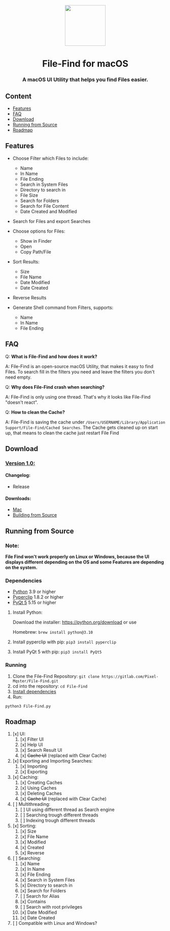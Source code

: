 <p align="center">
  <img src="https://gitlab.com/Pixel-Mqster/File-Find/-/raw/main/assets/icon.png" height="128">
  <h1 align="center">File-Find for macOS</h1>


<h3 align="center">A macOS UI Utility that helps you find Files easier.</h3>

## Content
- [Features](#features)
- [FAQ](#faq)
- [Download](#download)
- [Running from Source](#running-from-source)
- [Roadmap](#roadmap)


## Features
- Choose Filter which Files to include:
	* Name
	* In Name
	* File Ending
	* Search in System Files
	* Directory to search in
	* File Size
	* Search for Folders
    * Search for File Content
    * Date Created and Modified
- Search for Files and export Searches

- Choose options for Files:
	* Show in Finder
	* Open
	* Copy Path/File
- Sort Results:
	* Size
	* File Name
	* Date Modified
	* Date Created
- Reverse Results

- Generate Shell command from Filters, supports:
	* Name
	* In Name
	* File Ending

## FAQ
Q: **What is File-Find and how does it work?**

A: File-Find is an open-source macOS Utility, that makes it easy to find Files. To search fill in the filters you need and leave the filters you don't need empty.

Q: **Why does File-Find crash when searching?**

A: File-Find is only using one thread. That's why it looks like File-Find "doesn't react".

Q: **How to clean the Cache?**

A: File-Find is saving the cache under `/Users/USERNAME/Library/Application Support/File-Find/Cached Searches`. The Cache gets cleaned up on start up, that means to clean the cache just restart File Find

## Download
### **[Version 1.0:](https://github.com/Pixel-Master/File-Find/releases/tag/v1.0.0)**
#### Changelog:

- Release

#### Downloads:

- [Mac](https://github.com/Pixel-Master/File-Find-Bot/releases/download/v1.0.0/File-Find.app.zip)
- [Building from Source](https://gitlab.com/Pixel-Mqster/File-Find/-/blob/main/README.md#running-from-source)


## Running from Source

### Note:

**File Find won't work properly on Linux or Windows, because the UI displays different depending on the OS and some Features are depending on the system.** 


### Dependencies
- [Python](https://python.org/) 3.9 or higher
- [Pyperclip](https://pypi.org/project/pyperclip/) 1.8.2 or higher
- [PyQt 5](https://pypi.org/project/PyQt5/) 5.15 or higher

1. Install Python:

    Download the installer: https://python.org/download or use

    Homebrew: `brew install python@3.10`
    
2. Install pyperclip with pip:
`pip3 install pyperclip`

3. Install PyQt 5 with pip:
`pip3 install PyQt5`

### Running
1. Clone the File-Find Repository: `git clone https://gitlab.com/Pixel-Mqster/File-Find.git`
2. cd into the repository: `cd File-Find`
3. [Install dependencies](#dependencies)
4. Run:

`python3 File-Find.py` 

## Roadmap
1. [x] UI:
   1. [x] Filter UI
   2. [x] Help UI
   3. [x] Search Result UI
   4. [x] ~~Cache UI~~ (replaced with Clear Cache)
2. [x] Exporting and Importing Searches:
   1. [x] Importing
   2. [x] Exporting 
3. [x] Caching:
	1. [x] Creating Caches
	2. [x] Using Caches
	3. [x] Deleting Caches
    4. [x] ~~Cache UI~~ (replaced with Clear Cache)
4. [ ] Multithreading:
	1. [ ] UI using different thread as Search engine
	2. [ ] Searching trough different threads
	3. [ ] Indexing trough different threads
5. [x] Sorting:
   1. [x] Size
   2. [x] File Name
   3. [x] Modified
   4. [x] Created
   5. [x] Reverse
6. [ ] Searching:
    1. [x] Name
    2. [x] In Name
    3. [x] File Ending
    4. [x] Search in System Files
    5. [x] Directory to search in
    6. [x] Search for Folders
    7. [ ] Search for Alias
    8. [x] Contains
    9. [ ] Search with root privileges
    10. [x] Date Modified
    11. [x] Date Created
7. [ ] Compatible with Linux and Windows?
